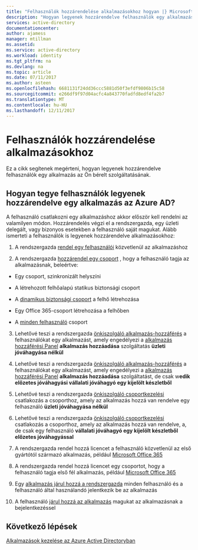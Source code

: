 ```yaml
---
title: "Felhasználók hozzárendelése alkalmazásokhoz hogyan |} Microsoft Docs"
description: "Hogyan legyenek hozzárendelve felhasználók egy alkalmazás az Ön bérelt szolgáltatásának ismertetése"
services: active-directory
documentationcenter: 
author: ajamess
manager: mtillman
ms.assetid: 
ms.service: active-directory
ms.workload: identity
ms.tgt_pltfrm: na
ms.devlang: na
ms.topic: article
ms.date: 07/11/2017
ms.author: asteen
ms.openlocfilehash: 6681131f24dd36ccc5881d50f3efdf9806b15c58
ms.sourcegitcommit: e266df9f97d04acfc4a843770fadfd8edf4fa2b7
ms.translationtype: MT
ms.contentlocale: hu-HU
ms.lasthandoff: 12/11/2017
---
```

# <a name="how-to-assign-users-to-applications"></a>Felhasználók hozzárendelése alkalmazásokhoz

Ez a cikk segítenek megérteni, hogyan legyenek hozzárendelve felhasználók egy alkalmazás az Ön bérelt szolgáltatásának.

## <a name="how-do-users-get-assigned-to-an-application-in-azure-ad"></a>Hogyan tegye felhasználók legyenek hozzárendelve egy alkalmazás az Azure AD?

A felhasználó csatlakozni egy alkalmazáshoz akkor először kell rendelni az valamilyen módon. Hozzárendelés végzi el a rendszergazda, egy üzleti delegált, vagy bizonyos esetekben a felhasználó saját magukat. Alább ismerteti a felhasználók is legyenek hozzárendelve alkalmazásokhoz:

1.  A rendszergazda [rendel egy felhasználói](https://docs.microsoft.com/azure/active-directory/active-directory-coreapps-assign-user-azure-portal) közvetlenül az alkalmazáshoz

2.  A rendszergazda [hozzárendel egy csoport](https://docs.microsoft.com/azure/active-directory/active-directory-coreapps-assign-user-azure-portal) , hogy a felhasználó tagja az alkalmazásnak, beleértve:

  * Egy csoport, szinkronizált helyszíni

  * A létrehozott felhőalapú statikus biztonsági csoport

  * A [dinamikus biztonsági csoport](https://docs.microsoft.com/azure/active-directory/active-directory-groups-dynamic-membership-azure-portal) a felhő létrehozása

  * Egy Office 365-csoport létrehozása a felhőben

  * A [minden felhasználó](https://docs.microsoft.com/azure/active-directory/active-directory-accessmanagement-dedicated-groups) csoport

3.  Lehetővé teszi a rendszergazda [önkiszolgáló alkalmazás-hozzáférés](https://docs.microsoft.com/azure/active-directory/active-directory-self-service-application-access) a felhasználókat egy alkalmazást, amely engedélyezi a [alkalmazás hozzáférési Panel](https://docs.microsoft.com/azure/active-directory/active-directory-saas-access-panel-introduction) **alkalmazás hozzáadása** szolgáltatás **üzleti jóváhagyása nélkül**

4.  Lehetővé teszi a rendszergazda [önkiszolgáló alkalmazás-hozzáférés](https://docs.microsoft.com/azure/active-directory/active-directory-self-service-application-access) a felhasználókat egy alkalmazást, amely engedélyezi a [alkalmazás hozzáférési Panel](https://docs.microsoft.com/azure/active-directory/active-directory-saas-access-panel-introduction) **alkalmazás hozzáadása** szolgáltatást, de csak w**edik előzetes jóváhagyási vállalati jóváhagyó egy kijelölt készletből**

5.  Lehetővé teszi a rendszergazda [önkiszolgáló csoportkezelési](https://docs.microsoft.com/azure/active-directory/active-directory-accessmanagement-self-service-group-management) csatlakozás a csoporthoz, amely az alkalmazás hozzá van rendelve egy felhasználó **üzleti jóváhagyása nélkül**

6.  Lehetővé teszi a rendszergazda [önkiszolgáló csoportkezelési](https://docs.microsoft.com/azure/active-directory/active-directory-accessmanagement-self-service-group-management) csatlakozás a csoporthoz, amely az alkalmazás hozzá van rendelve, a, de csak egy felhasználó **vállalati jóváhagyó egy kijelölt készletből előzetes jóváhagyással**

7.  A rendszergazda rendel hozzá licencet a felhasználó közvetlenül az első gyártótól származó alkalmazás, például [Microsoft Office 365](http://products.office.com/)

8.  A rendszergazda rendel hozzá licencet egy csoportot, hogy a felhasználó tagja első fél alkalmazás, például [Microsoft Office 365](http://products.office.com/)

9.  Egy [alkalmazás járul hozzá a rendszergazda](https://docs.microsoft.com/azure/active-directory/develop/active-directory-devhowto-multi-tenant-overview#understanding-user-and-admin-consent) minden felhasználó és a felhasználó által használandó jelentkezik be az alkalmazás

10. A felhasználó [járul hozzá az alkalmazás](https://docs.microsoft.com/azure/active-directory/develop/active-directory-devhowto-multi-tenant-overview#understanding-user-and-admin-consent) magukat az alkalmazásnak a bejelentkezéssel

## <a name="next-steps"></a>Következő lépések
[Alkalmazások kezelése az Azure Active Directoryban](active-directory-enable-sso-scenario.md)
